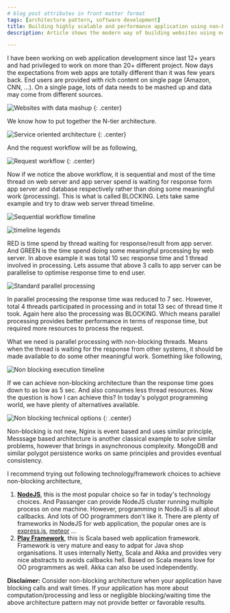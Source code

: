 ```yaml
---
# blog post attributes in front matter format
tags: [architecture pattern, software development]
title: Building highly scalable and performance application using non-blocking architecture
description: Article shows the modern way of building websites using non-blocking architecture pattern. Why this style of architecture is beneficial and what are the frameworks available to implement.

---
```


I have been working on web application development since last 12+ years and had privileged to work on more than 20+ different project. Now days the expectations from web apps are totally different than it was few years back. End users are provided with rich content on single page (Amazon, CNN, ...). On a single page, lots of data needs to be mashed up and data may come from different sources.

![Websites with data mashup](/assets/sunitblog/posts/images/non-blocking-architecture-pattern/1-website-screenshots.jpg)
{: .center}

We know how to put together the N-tier architecture.

![Service oriented architecture](/assets/sunitblog/posts/images/non-blocking-architecture-pattern/2-service-oriented-architecture.jpg)
{: .center}

And the request workflow will be as following,

![Request workflow](/assets/sunitblog/posts/images/non-blocking-architecture-pattern/3-request-workflow.png)
{: .center}

Now if we notice the above workflow, it is sequential and most of the time thread on web server and app server spend is waiting for response form app server and database respectively rather than doing some meaningful work (processing). This is what is called BLOCKING. Lets take same example and try to draw web server thread timeline.


![Sequential workflow timeline](/assets/sunitblog/posts/images/non-blocking-architecture-pattern/4-sequencial-timeline.jpg)

![timeline legends](/assets/sunitblog/posts/images/non-blocking-architecture-pattern/5-legends.jpg)


RED is time spend by thread waiting for response/result from app server. And GREEN is the time spend doing some meaningful processing by web server. In above example it was total 10 sec response time and 1 thread involved in processing. Lets assume that above 3 calls to app server can be parallelise to optimise response time to end user.

![Standard parallel processing](/assets/sunitblog/posts/images/non-blocking-architecture-pattern/6-standard-parallel-processing.jpg)

In parallel processing the response time was reduced to 7 sec. However, total 4 threads participated in processing and in total 13 sec of thread time it took. Again here also the processing was BLOCKING. Which means parallel processing provides better performance in terms of response time, but required more resources to process the request.

What we need is parallel processing with non-blocking threads. Means when the thread is waiting for the response from other systems, it should be made available to do some other meaningful work. Something like following,

![Non blocking execution timeline](/assets/sunitblog/posts/images/non-blocking-architecture-pattern/7-non-blocking-execution.jpg)

If we can achieve non-blocking architecture than the response time goes down to as low as 5 sec. And also consumes less thread resources. Now the question is how I can achieve this? In today's polygot programming world, we have plenty of alternatives available.

![Non blocking technical options](/assets/sunitblog/posts/images/non-blocking-architecture-pattern/8-tech-options.jpg)
{: .center}

Non-blocking is not new, Nginx is event based and uses similar principle, Messsage based architecture is another classical example to solve similar problems, however that brings in asynchronous complexity.  MongoDB and similar polygot persistence works on same principles and provides eventual consistency.

I recommend trying out following technology/framework choices to achieve non-blocking architecture,

1. **[NodeJS](http://nodejs.org/)**, this is the most popular choice so far in today's technology choices. And Passanger can provide NodeJS cluster running multiple process on one machine. However, programming in NodeJS is all about callbacks. And lots of OO programmers don't like it. There are plenty of frameworks in NodeJS for web application, the popular ones are is [express.js](http://expressjs.com/), [meteor](http://meteor.com/) ...
2. **[Play Framework](http://www.playframework.com/)**, this is Scala based web application framework. Framework is very mature and easy to adpat for Java shop organisations. It uses internally Netty, Scala and Akka and provides very nice abstracts to avoids callbacks hell. Based on Scala means love for OO programmers as well. Akka can also be used independently.

**Disclaimer:** Consider non-blocking architecture when your application have blocking calls and wait times. If your application has more about computation/processing and less or negligible blocking/waiting time the above architecture pattern may not provide better or favorable results.





